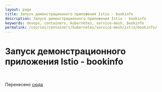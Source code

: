 ```yaml
---
layout: page
title: Запуск демонстрационного приложения Istio - bookinfo
description: Запуск демонстрационного приложения Istio - bookinfo
keywords: devops, containers, kubernetes, service-mesh, bookinfo
permalink: /courses/containers/kubernetes/service-mesh/istio/bookinfo/
---
```


# Запуск демонстрационного приложения Istio - bookinfo

<br/>

Перенесено [сюда](//gitops.ru/containers/kubernetes/tools/service-mesh/istio/bookinfo/)
